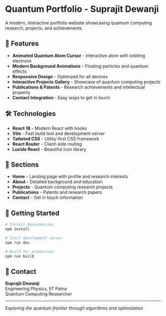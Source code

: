 # Quantum Portfolio - Suprajit Dewanji

A modern, interactive portfolio website showcasing quantum computing research, projects, and achievements.

## 🚀 Features

- **Animated Quantum Atom Cursor** - Interactive atom with orbiting electrons
- **Modern Background Animations** - Floating particles and quantum effects
- **Responsive Design** - Optimized for all devices
- **Interactive Projects Gallery** - Showcase of quantum computing projects
- **Publications & Patents** - Research achievements and intellectual property
- **Contact Integration** - Easy ways to get in touch

## 🛠️ Technologies

- **React 18** - Modern React with hooks
- **Vite** - Fast build tool and development server
- **Tailwind CSS** - Utility-first CSS framework
- **React Router** - Client-side routing
- **Lucide React** - Beautiful icon library

## 🎯 Sections

- **Home** - Landing page with profile and research interests
- **About** - Detailed background and education
- **Projects** - Quantum computing research projects
- **Publications** - Patents and research papers
- **Contact** - Get in touch information

## 🚀 Getting Started

```bash
# Install dependencies
npm install

# Start development server
npm run dev

# Build for production
npm run build
```

## 📧 Contact

**Suprajit Dewanji**  
Engineering Physics, IIT Patna  
Quantum Computing Researcher

---

*Exploring the quantum frontier through algorithms and optimization*
